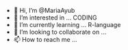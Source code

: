 - 👋 Hi, I’m @MariaAyub
- 👀 I’m interested in ... CODING
- 🌱 I’m currently learning ... R-language
- 💞️ I’m looking to collaborate on ...
- 📫 How to reach me ...

<!---
MariaAyub/MariaAyub is a ✨ special ✨ repository because its `README.md` (this file) appears on your GitHub profile.
You can click the Preview link to take a look at your changes.
--->
